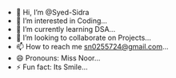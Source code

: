 - 👋 Hi, I’m @Syed-Sidra
- 👀 I’m interested in Coding...
- 🌱 I’m currently learning DSA...
- 💞️ I’m looking to collaborate on Projects...
- 📫 How to reach me sn0255724@gmail.com...
- 😄 Pronouns: Miss Noor...
- ⚡ Fun fact: Its Smile...

<!---
Syed-Sidra/Syed-Sidra is a ✨ special ✨ repository because its `README.md` (this file) appears on your GitHub profile.
You can click the Preview link to take a look at your changes.
--->
